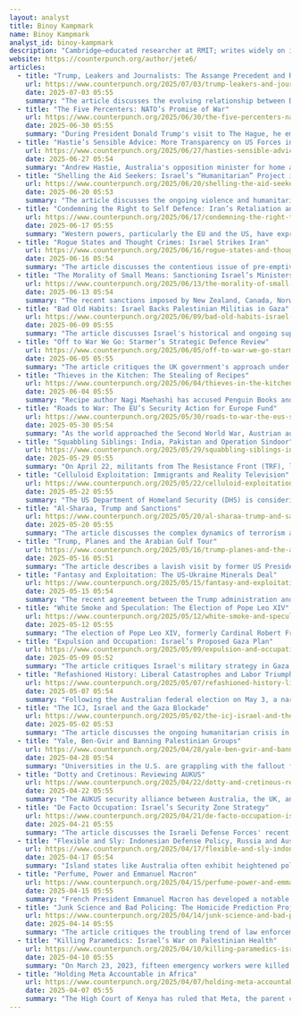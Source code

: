 ```yaml
---
layout: analyst
title: Binoy Kampmark
name: Binoy Kampmark
analyst_id: binoy-kampmark
description: "Cambridge–educated researcher at RMIT; writes widely on imperialism, international law, Australia's role; publishes at CounterPunch, ZNetwork, The Mandarin."
website: https://counterpunch.org/author/jete6/
articles:
  - title: "Trump, Leakers and Journalists: The Assange Precedent and Revisiting the Espionage Act"
    url: https://www.counterpunch.org/2025/07/03/trump-leakers-and-journalists-the-assange-precedent-and-revisiting-the-espionage-act/
    date: 2025-07-03 05:55
    summary: "The article discusses the evolving relationship between Donald Trump, Julian Assange, and the implications of the Espionage Act on press freedom. During his 2016 campaign, Trump celebrated WikiLeaks for providing damaging information about Hillary Clinton but later distanced himself from the organization after winning the presidency. Assange, the founder of WikiLeaks, was convicted under the Espionage Act in 2024, raising concerns about future prosecutions of journalists and media outlets for publishing classified information. Trump's recent threats against journalists discussing a leaked Defense Intelligence Agency report on Iran's nuclear facilities suggest a potential revival of using the Espionage Act to target the press, with administration officials reportedly seeking a case to deter media from publishing sensitive information. Despite some bipartisan congressional support for Assange's press freedom rights, the Biden administration has ignored calls to withdraw the extradition request against him, leaving the future of press freedom under the Espionage Act uncertain."
  - title: "The Five Percenters: NATO’s Promise of War"
    url: https://www.counterpunch.org/2025/06/30/the-five-percenters-natos-promise-of-war/
    date: 2025-06-30 05:55
    summary: "During President Donald Trump's visit to The Hague, he emphasized the need for NATO allies to significantly increase their defense spending, despite the potential strain on national budgets that could otherwise support welfare, health, and education. This push for higher military expenditure stems from concerns over Trump's unpredictability regarding European defense commitments, prompting European nations to bolster their military capabilities in response to perceived threats from Russia and other nations. NATO Secretary General Mark Rutte's enthusiastic support for Trump's agenda, including a commitment to raise defense spending to 5% of GDP by 2035, drew skepticism from some member states, particularly those prioritizing other domestic issues over military funding. The summit highlighted divisions within NATO, as not all members are aligned with the aggressive spending targets, and Rutte's role as a sycophant to Trump has raised questions about his leadership and the future direction of NATO amidst ongoing geopolitical tensions."
  - title: "Hastie’s Sensible Advice: More Transparency on US Forces in Australia"
    url: https://www.counterpunch.org/2025/06/27/hasties-sensible-advice-more-transparency-on-us-forces-in-australia/
    date: 2025-06-27 05:54
    summary: "Andrew Hastie, Australia's opposition minister for home affairs, has called for greater transparency regarding the US military presence in Australia, emphasizing the need for a more mature discussion about the bilateral relationship. In an interview, he highlighted the importance of operationalizing the alliance and defining Australia's sovereignty, especially in light of the US's military activities in the Indo Pacific region. Despite hosting US forces and facilities, including the Pine Gap intelligence base, Hastie argues that the Australian government must clarify the implications of these arrangements for national security. In contrast, Defence Minister Richard Marles downplayed concerns, asserting that US operations in Australia are transparent and that the country maintains its sovereignty. Critics, including Dr. Margaret Beavis, warn that Australia's involvement with US military actions could lead to nuclear proliferation risks and complicity in conflicts. The article underscores a growing tension between the need for transparency and the Australian government's reluctance to fully disclose the nature of its military alliances and obligations."
  - title: "Shelling the Aid Seekers: Israel’s “Humanitarian” Project in Gaza"
    url: https://www.counterpunch.org/2025/06/20/shelling-the-aid-seekers-israels-humanitarian-project-in-gaza/
    date: 2025-06-20 05:53
    summary: "The article discusses the ongoing violence and humanitarian crisis in Gaza, highlighting the Israeli Defense Forces' (IDF) indiscriminate killings of Palestinians, particularly those seeking aid. It details a tragic incident on June 17, where Israeli tanks fired into a crowd waiting for humanitarian assistance, resulting in 73 deaths, and another incident the day prior that killed 34 individuals. Eyewitness accounts describe chaotic scenes of gunfire and mass casualties, with hospitals overwhelmed by the influx of injured. The International Committee on the Red Cross reported record numbers of casualties, while aid organizations criticized the dire conditions and inadequate food supplies, attributing the crisis to Israel's harsh restrictions on aid distribution. The article emphasizes the lack of evidence for Israel's claims regarding aid theft by Hamas and portrays the situation as a lethal chaos rather than a humanitarian effort, underscoring the severe impact on civilians in Gaza."
  - title: "Condemning the Right to Self Defence: Iran’s Retaliation and Israel’s Privilege"
    url: https://www.counterpunch.org/2025/06/17/condemning-the-right-to-self-defence-irans-retaliation-and-israels-privilege/
    date: 2025-06-17 05:55
    summary: "Western powers, particularly the EU and the US, have expressed frustration over Iran's response to Israel's pre-emptive military strikes, which they view as a violation of international norms. While Israel's actions, part of Operation Rising Lion, have gone largely unchallenged, the retaliation from Tehran has drawn condemnation. Leaders like French President Emmanuel Macron emphasized Israel's right to self-defense while ignoring Iran's claims to the same. Criticism has also been directed at the German Foreign Office for labeling Iran's defensive measures as "selfish," while downplaying the legality of Israel's strikes on Iranian nuclear facilities. Former IAEA Director Mohamed ElBaradei highlighted the inconsistencies in these responses, pointing out violations of international law. The broader narrative suggests a double standard in how Western powers perceive and respond to aggression in the Middle East, with a tendency to excuse Israeli actions while condemning Iranian responses."
  - title: "Rogue States and Thought Crimes: Israel Strikes Iran"
    url: https://www.counterpunch.org/2025/06/16/rogue-states-and-thought-crimes-israel-strikes-iran/
    date: 2025-06-16 05:54
    summary: "The article discusses the contentious issue of pre-emptive attacks in international law, arguing that such actions are rarely justified unless there is clear evidence of an imminent threat. It critiques Israel's ongoing military operations against Iran's nuclear infrastructure, which are based on speculative fears of a future nuclear threat rather than concrete evidence, labeling these actions as illegal preventive warfare. Israeli officials, including Prime Minister Netanyahu, express dire warnings about the necessity of these strikes to prevent existential threats, yet the article suggests that such rhetoric reflects a denial of the complexities of the situation and a failure to recognize the potential for escalation. The piece also highlights the broader implications of nuclear proliferation, noting that attempts to control it have often failed, and that aggressive actions may reinforce Iran's resolve to pursue nuclear capabilities. Ultimately, it argues that these military operations are unlikely to achieve their intended goals and may instead provoke further instability in the region."
  - title: "The Morality of Small Means: Sanctioning Israel’s Ministers"
    url: https://www.counterpunch.org/2025/06/13/the-morality-of-small-means-sanctioning-israels-ministers/
    date: 2025-06-13 05:54
    summary: "The recent sanctions imposed by New Zealand, Canada, Norway, the UK, and Australia on Israeli ministers Itamar Ben-Gvir and Bezalel Smotrich, known for their extremist views and actions against Palestinians, serve as a symbolic gesture rather than a substantial change in policy or deterrence, particularly in the ongoing violence in Gaza. While the joint statement condemns their incitement of violence and human rights abuses, it fails to address the broader context of Israeli actions and the warnings from the International Court of Justice regarding the risk of genocide for Palestinians. Critics argue that the sanctions are insufficient and highlight the hypocrisy of not halting military cooperation or arms sales with Israel, which would have had a more meaningful impact. The ministers themselves appear unfazed, with Ben-Gvir and Smotrich expressing pride and defiance in response to the sanctions. Ultimately, these measures do little to alter the status quo or protect Palestinian rights, leaving the larger Israeli military apparatus intact."
  - title: "Bad Old Habits: Israel Backs Palestinian Militias in Gaza"
    url: https://www.counterpunch.org/2025/06/09/bad-old-habits-israel-backs-palestinian-militias-in-gaza/
    date: 2025-06-09 05:55
    summary: "The article discusses Israel's historical and ongoing support for Palestinian groups, particularly Hamas, as a strategy to weaken the Palestinian Liberation Organization (PLO) and maintain control over the region. Initially, Israel tolerated and even supported Hamas to counter Fatah, believing it to be a more manageable alternative to the PLO. This strategy has evolved, with Israeli Prime Minister Benjamin Netanyahu recently backing new factions in Gaza, such as the "Anti-Terror Service" led by Yasser Abu Shabab, to undermine Hamas. Critics, including Israeli lawmakers, express concern that this approach is reckless and could exacerbate security issues, as these groups are often involved in criminal activities, including looting humanitarian aid. The article highlights the cyclical nature of these strategies, suggesting that Israel's attempts to manipulate Palestinian factions continue to lead to unintended consequences and increased instability."
  - title: "Off to War We Go: Starmer’s Strategic Defence Review"
    url: https://www.counterpunch.org/2025/06/05/off-to-war-we-go-starmers-strategic-defence-review/
    date: 2025-06-05 05:55
    summary: "The article critiques the UK government's approach under Prime Minister Sir Keir Starmer, suggesting that it is retreating into militaristic rhetoric as a distraction from its unpopularity and internal issues. Despite holding a significant parliamentary majority, Starmer's Labour Party appears to lack public support, prompting a focus on military readiness and defense against perceived threats, particularly from Russia. The recently commissioned UK Strategic Defence Review (SDR), led by Lord George Robertson, proposes substantial increases in military spending and capabilities, including a £15 billion investment in warheads and plans for a "New Hybrid Navy." However, the article highlights critical shortcomings within the British armed forces, such as dwindling troop numbers, low morale, and inadequate equipment, questioning whether the ambitious SDR recommendations will be effectively implemented. Ultimately, it suggests that the government's militaristic focus may be more about maintaining power than genuinely addressing national security needs."
  - title: "Thieves in the Kitchen: The Stealing of Recipes"
    url: https://www.counterpunch.org/2025/06/04/thieves-in-the-kitchen-the-stealing-of-recipes/
    date: 2025-06-04 05:55
    summary: "Recipe author Nagi Maehashi has accused Penguin Books and author Brooke Bellamy of plagiarizing her recipes for caramel slice and baklava from her RecipeTin Eats website, which were included in Bellamy's book, Bake with Brooki. Maehashi argues that profiting from copied recipes is unethical and undermines the integrity of original content, while Bellamy denies the allegations, claiming her recipes are original creations developed over years, although she acknowledges not inventing the recipes themselves. Bellamy has offered to remove the disputed recipes from future editions of her book. Legal experts highlight that copyright laws do not protect recipes themselves, only their specific written expressions, and the issue of attribution under Australian law complicates the matter further. The article also discusses the historical context of recipe sharing and the notion of culinary originality, suggesting that the debate over recipe ownership is complex and often subjective. Meanwhile, Bellamy continues to expand her bakery business despite the controversy."
  - title: "Roads to War: The EU’s Security Action for Europe Fund"
    url: https://www.counterpunch.org/2025/05/30/roads-to-war-the-eus-security-action-for-europe-fund/
    date: 2025-05-30 05:54
    summary: "As the world approached the Second World War, Austrian author Stefan Zweig lamented the overt militarization and rearmament of nations, a sentiment echoed today with the European Union's recent approval of a €150 billion loan program called the Security Action for Europe (SAFE). This initiative aims to bolster the European defense technological and industrial base, enhance production capacity, and support Ukraine's defense industry, despite its non-EU status. The program, which emphasizes collaboration among member states for funding requests, has drawn criticism from figures like Hungary’s Prime Minister Viktor Orbán, who argues that funds should prioritize national defense over supporting Ukraine. Additionally, the European Parliament has expressed concern over the Commission's use of emergency powers to expedite the fund's approval, fearing it undermines democratic legitimacy. The article suggests that this rearmament trend, fueled by geopolitical tensions and the influence of military industries, reflects a troubling cycle of aggression and conflict reminiscent of historical patterns that Zweig would have disapproved of."
  - title: "Squabbling Siblings: India, Pakistan and Operation Sindoor"
    url: https://www.counterpunch.org/2025/05/29/squabbling-siblings-india-pakistan-and-operation-sindoor/
    date: 2025-05-29 05:55
    summary: "On April 22, militants from The Resistance Front (TRF), linked to the Lashkar-e-Taiba terrorist group, killed 26 tourists in Pahalgam, Kashmir, shocking Indian authorities who believed regional tensions were easing. This incident reignited violent insurgency in the region, fueled by Prime Minister Narendra Modi's 2019 revocation of Kashmir's autonomy, which has led to the emergence of various militant groups opposing demographic changes in the area. In response, India suspended the Indus Water Treaty and launched Operation Sindoor, targeting militant camps in Pakistan, which prompted a military exchange between the two nations. While India claimed success in its operations, Pakistan asserted civilian casualties, and both sides engaged in a cycle of retaliation that ultimately required U.S. intervention to de-escalate tensions. Despite a temporary ceasefire, the ongoing conflict continues to marginalize the Kashmiri people, who suffer under oppressive laws and practices from both governments, while Modi's sectarian policies risk perpetuating the cycle of violence and instability in the region."
  - title: "Celluloid Exploitation: Immigrants and Reality Television"
    url: https://www.counterpunch.org/2025/05/22/celluloid-exploitation-immigrants-and-reality-television/
    date: 2025-05-22 05:55
    summary: "The US Department of Homeland Security (DHS) is considering a controversial reality television program, proposed by producer Rob Worsoff, that would select immigrants for US citizenship through competitive challenges, reminiscent of a spectacle rather than a dignified process. Worsoff, who has pursued this idea since the Obama administration, claims the show, tentatively titled "The American," aims to celebrate the immigration process but raises concerns about reducing the serious nature of immigration to a form of entertainment that could promote Social Darwinism. The concept involves contestants engaging in absurd tasks, such as mining for gold or assembling cars, with winners receiving citizenship in a staged ceremony, while losers get trivial prizes. This proposal reflects a troubling trend in media that exploits the immigrant experience for entertainment, echoing similar reality shows in other countries that have often perpetuated negative stereotypes and prejudices against migrants. Critics argue that such portrayals trivialize the serious humanitarian issues surrounding immigration, reducing vulnerable individuals to mere entertainment fodder."
  - title: "Al-Sharaa, Trump and Sanctions"
    url: https://www.counterpunch.org/2025/05/20/al-sharaa-trump-and-sanctions/
    date: 2025-05-20 05:55
    summary: "The article discusses the complex dynamics of terrorism and governance in Syria, highlighting the rise of interim president Ahmed al-Sharaa, who has transitioned from a jihadist leader to a key figure in the new Syrian regime. Despite his violent past, including connections to al-Qaeda, al-Sharaa is now advocating for the lifting of U.S. sanctions to facilitate investment and recovery in Syria, a shift supported by former President Trump and Saudi Arabia. The article notes the ongoing violence and human rights abuses under al-Sharaa's regime, including recent atrocities against the Alawite minority, while emphasizing the U.S. administration's willingness to engage with the new leadership in hopes of stabilizing the region. It concludes that the power dynamics in Syria have shifted from the Assad regime to Islamist factions, raising questions about the future of governance and peace in the country."
  - title: "Trump, Planes and the Arabian Gulf Tour"
    url: https://www.counterpunch.org/2025/05/16/trump-planes-and-the-arabian-gulf-tour/
    date: 2025-05-16 05:51
    summary: "The article describes a lavish visit by former US President Donald Trump to the Gulf States, where he was warmly welcomed by leaders like Saudi Crown Prince Mohammed bin Salman and Qatari Emir Sheikh Tamim bin Hamad al-Thani. The trip was marked by extravagant displays of hospitality, including military escorts, luxurious ceremonies, and significant economic agreements worth hundreds of billions of dollars, focusing on defense, technology, and energy. Despite the backdrop of past controversies, such as the murder of journalist Jamal Khashoggi and Qatar's previous designation as a terrorism sponsor, the visit emphasized a mutual indulgence in opulence and a disregard for pressing global issues like climate change. The agreements included major defense contracts and investments from various American corporations, showcasing a blend of traditional hospitality and modern commerce, all while Trump promoted his "America First" agenda."
  - title: "Fantasy and Exploitation: The US-Ukraine Minerals Deal"
    url: https://www.counterpunch.org/2025/05/15/fantasy-and-exploitation-the-us-ukraine-minerals-deal/
    date: 2025-05-15 05:54
    summary: "The recent agreement between the Trump administration and Ukraine to establish an investment fund for rare earth minerals marks a notable shift in U.S.-Ukraine relations, moving from previous tensions to a potential partnership. This deal, which aims to facilitate the extraction of valuable minerals like graphite, titanium, and lithium, includes provisions for revenue sharing and hints at renewed military assistance, although this would be classified as U.S. investment. Ukrainian officials assert that they will maintain ownership of their subsoil resources and that the fund will be jointly managed, ensuring equal partnership. However, skepticism remains regarding the deal's effectiveness, especially in light of ongoing Russian aggression and the historical context of U.S. foreign policy in similar situations, such as in Afghanistan. Critics, including some Democratic lawmakers, argue that without guaranteed military support, the agreement may ultimately benefit U.S. corporations more than Ukraine itself, raising concerns about the implications for Ukrainian sovereignty and the broader geopolitical landscape."
  - title: "White Smoke and Speculation: The Election of Pope Leo XIV"
    url: https://www.counterpunch.org/2025/05/12/white-smoke-and-speculation-the-election-of-pope-leo-xiv/
    date: 2025-05-12 05:55
    summary: "The election of Pope Leo XIV, formerly Cardinal Robert Francis Prevost, has sparked a mix of admiration and skepticism, reflecting the complexities of the Catholic Church's leadership in the 21st century. While the traditional ceremony surrounding the papal conclave drew reverent crowds to St. Peter's Basilica, Leo's selection as the first American pope—though he is also a naturalized Peruvian—has raised questions about his potential direction for the Church. His calls for a more inclusive, missionary Church contrast with his previous conservative stances on issues like homosexuality, and his election has drawn criticism from some right-wing factions, including Steve Bannon, who view it as a repudiation of Trump-era values. Additionally, Leo faces the daunting legacy of clerical sex abuse scandals, with activists already linking him to past cover-ups, suggesting that his papacy will be heavily scrutinized from the outset as he navigates the challenges of modernizing the Church while adhering to its traditional doctrines."
  - title: "Expulsion and Occupation: Israel’s Proposed Gaza Plan"
    url: https://www.counterpunch.org/2025/05/09/expulsion-and-occupation-israels-proposed-gaza-plan/
    date: 2025-05-09 05:52
    summary: "The article critiques Israel's military strategy in Gaza, describing it as a brutal approach that disregards humanitarian principles and international law, characterized by the mass killing and starvation of civilians to achieve political ends. It highlights the Israeli government's intentions, particularly under Prime Minister Benjamin Netanyahu and Finance Minister Bezalel Smotrich, to conduct a forceful operation aimed at eliminating Hamas while relocating Palestinian civilians into increasingly dire conditions. The article also notes the severe humanitarian crisis in Gaza, with essential supplies blocked and widespread hunger, as well as the international community's condemnation of Israel's tactics, emphasizing that humanitarian aid should not be manipulated for political purposes. Ultimately, it argues that such military actions will not resolve the underlying historical conflicts and risks further entrenching violence and suffering."
  - title: "Refashioned History: Liberal Catastrophes and Labor Triumphs"
    url: https://www.counterpunch.org/2025/05/07/refashioned-history-liberal-catastrophes-and-labor-triumphs/
    date: 2025-05-07 05:54
    summary: "Following the Australian federal election on May 3, a narrative quickly emerged portraying Labor's victory as a result of a flawless campaign, despite pre-election critiques of Anthony Albanese's government as unconvincing and lacking conviction. Both major parties delivered uninspired campaigns focused on minor policy tweaks rather than addressing significant issues like US security reliance and climate change. The Coalition, led by Peter Dutton, failed to resonate with voters, misreading the electorate's mood and pushing unpopular policies reminiscent of Trumpism, while also facing criticism from various media figures for their performance. Despite Labor's historic seat gains, the article warns against complacency, highlighting a growing trend of voters turning to minority parties and independents, suggesting that the major parties must adapt to changing electoral dynamics to maintain support."
  - title: "The ICJ, Israel and the Gaza Blockade"
    url: https://www.counterpunch.org/2025/05/02/the-icj-israel-and-the-gaza-blockade/
    date: 2025-05-02 05:53
    summary: "The article discusses the ongoing humanitarian crisis in the Gaza Strip, where Israel's military actions and blockade have led to widespread suffering and starvation among the Palestinian population. As the International Court of Justice hears grievances from various nations regarding Israel's blockade, Palestinian counsel Blinne Ní Ghrálaigh highlights the unprecedented violations of rights and attacks on UN relief efforts, emphasizing the dire situation for children in Gaza. South Africa's representative underscores the use of starvation as a method of warfare, calling for the restoration of humanitarian aid access. In contrast, Israel's officials dismiss the proceedings, accusing the UN and its agencies of being infiltrated by terrorism and asserting their right to defend themselves. The article concludes with a call for the Court to compel Israel to allow aid into Gaza, reflecting a broader struggle to uphold international law amidst the conflict."
  - title: "Yale, Ben-Gvir and Banning Palestinian Groups"
    url: https://www.counterpunch.org/2025/04/28/yale-ben-gvir-and-banning-palestinian-groups/
    date: 2025-04-28 05:54
    summary: "Universities in the U.S. are grappling with the fallout from pro-Palestinian protests that erupted after October 7, 2023, leading to heavy-handed responses from administration aimed at suppressing dissent and banning certain protest groups. This reaction comes amid a climate of fear regarding accusations of Israeli brutality, with institutions prioritizing the protection of their reputations over the promotion of open discourse. Notably, Yale University faced criticism for allowing a visit from Israel's National Security Minister Itamar Ben-Gvir, whose extreme views and history of incitement have raised concerns about the implications for free speech and constructive dialogue on campus. In contrast, student organizations advocating for Palestinian rights have faced disciplinary actions and revocation of their status, illustrating a troubling trend of stifling debate under the guise of maintaining safety and decorum. The article highlights the tension between academic freedom and institutional responses to controversial political issues, suggesting that universities are increasingly prioritizing compliance and comfort over the robust exchange of ideas."
  - title: "Dotty and Cretinous: Reviewing AUKUS"
    url: https://www.counterpunch.org/2025/04/22/dotty-and-cretinous-reviewing-aukus/
    date: 2025-04-22 05:55
    summary: "The AUKUS security alliance between Australia, the UK, and the US is facing increasing criticism for its costly and seemingly misguided nuclear-powered submarine program, which is projected to consume between A$53 billion and A$63 billion from 2024 to 2034, significantly impacting Australia's defense budget. A report from Strategic Analysis Australia highlights that the submarine initiative has become a dominant force within the Australian Defence Force's budget, overshadowing other military domains and raising concerns about long-term financial sustainability. Political dissent is growing, with figures from both major parties questioning the necessity and effectiveness of the program, while external pressures, such as tariffs and US domestic policy shifts, further complicate the situation. The UK Parliament is also scrutinizing the agreement, particularly its submarine component, which remains vague and underdeveloped. Overall, the AUKUS pact is increasingly viewed as a flawed and costly venture that may not deliver the promised security benefits."
  - title: "De Facto Occupation: Israel’s Security Zone Strategy"
    url: https://www.counterpunch.org/2025/04/21/de-facto-occupation-israels-security-zone-strategy/
    date: 2025-04-21 05:55
    summary: "The article discusses the Israeli Defense Forces' recent actions in the Gaza Strip, Lebanon, and Syria, which involve the establishment of "security zones" that are viewed as a de facto military occupation, potentially exacerbating regional tensions and undermining prospects for peace. In Syria, Israel has expanded its military presence despite a 1974 agreement prohibiting such actions, while in Lebanon, the IDF has ignored commitments to withdraw, complicating the Lebanese government's efforts to manage Hezbollah. In Gaza, Israel's policies, including the creation of corridors that disrupt Palestinian autonomy and the continuation of blockades on essential supplies, have led to severe humanitarian concerns, with the UN warning that these actions may constitute violations of international law. The article concludes by highlighting the frustration of Israeli families advocating for hostages held by Hamas, who feel that territorial appropriation is prioritized over humanitarian considerations."
  - title: "Flexible and Sly: Indonesian Defense Policy, Russia and Australian Anxiety"
    url: https://www.counterpunch.org/2025/04/17/flexible-and-sly-indonesian-defense-policy-russia-and-australian-anxiety/
    date: 2025-04-17 05:54
    summary: "Island states like Australia often exhibit heightened political anxiety due to their geographical isolation and perceived threats from external powers. Recently, concerns have arisen in Australia regarding a reported request from Russia to base military aircraft in Indonesia, which has sparked alarm among Australian leaders, particularly opposition figures like Peter Dutton. The Albanese government has attempted to downplay these fears, asserting that such reports are unfounded and emphasizing the strong defense relationship between Australia and Indonesia. Despite Australia’s apprehensions about Russian influence in the region, Indonesia has been pursuing a more independent foreign policy, engaging with various powers, including Russia, while also maintaining military cooperation with Australia. This situation reflects Indonesia's strategic balancing act and its commitment to its own sovereignty, as it navigates relationships with major global players without succumbing to external pressures."
  - title: "Perfume, Power and Emmanuel Macron"
    url: https://www.counterpunch.org/2025/04/15/perfume-power-and-emmanuel-macron/
    date: 2025-04-15 05:55
    summary: "French President Emmanuel Macron has developed a notable fondness for the Dior Eau Sauvage perfume, reportedly applying it "industrial" amounts throughout the day to create a powerful impression on visitors. This choice of fragrance, characterized by its floral and musky notes, is seen as a deliberate strategy to assert authority, reminiscent of Louis XIV's use of scent as a symbol of power. Critics have pointed out the potential excessiveness of Macron's application, comparing it to behaviors more suited to youthful social settings, and suggesting that he might consider more subtle alternatives. Commentary surrounding this habit has sparked discussions about the implications of scent in social and political contexts, with some analysts interpreting Macron's fragrance choice as a reflection of deeper character traits and insecurities. Ultimately, while fragrance experts offer tips for moderation, the article suggests that the essence of leadership transcends mere scent."
  - title: "Junk Science and Bad Policing: The Homicide Prediction Project"
    url: https://www.counterpunch.org/2025/04/14/junk-science-and-bad-policing-the-homicide-prediction-project/
    date: 2025-04-14 05:55
    summary: "The article critiques the troubling trend of law enforcement agencies increasingly relying on artificial intelligence and predictive policing technologies to identify potential criminality, echoing historical practices of pseudoscience like craniometry. It highlights the risks associated with these data-driven approaches, including the perpetuation of biases against marginalized communities, as seen in the UK’s Homicide Prediction Project, which utilizes extensive datasets to assess homicide risk. Critics argue that such programs, despite claims of being for research purposes only, could lead to preemptive profiling and exacerbate existing inequalities in the justice system. The piece warns that the allure of algorithmic solutions may lead to a dystopian reality reminiscent of the "precrime" concept in Philip K. Dick's "The Minority Report," where individuals are deemed criminals before committing any offenses."
  - title: "Killing Paramedics: Israel’s War on Palestinian Health"
    url: https://www.counterpunch.org/2025/04/10/killing-paramedics-israels-war-on-palestinian-health/
    date: 2025-04-10 05:55
    summary: "On March 23, 2023, fifteen emergency workers were killed by Israeli Defense Forces (IDF) in southern Gaza, an incident captured on video by paramedic Rifaat Radwan. Initially, the IDF claimed the troops fired in self-defense, believing the unmarked ambulance convoy posed a threat after a previous exchange of fire. However, the video contradicted this narrative, showing the paramedics were clearly identifiable and unarmed. Following the incident, the bodies were buried in a disrespectful manner, raising allegations of a cover-up, including claims that some victims had been shot at close range with their hands tied. The Palestinian Red Crescent asserted that the workers were deliberately targeted, while the IDF maintained that some of those killed were Hamas operatives, despite evidence to the contrary. This incident is part of a broader pattern of violence against health workers in Gaza, where over 1,060 have died since October 2023, and health facilities have been severely damaged. The UN and various humanitarian organizations have criticized the IDF's actions, highlighting a systematic violation of the right to health in the region."
  - title: "Holding Meta Accountable in Africa"
    url: https://www.counterpunch.org/2025/04/07/holding-meta-accountable-in-africa/
    date: 2025-04-07 05:55
    summary: "The High Court of Kenya has ruled that Meta, the parent company of Facebook, can be sued for its alleged role in spreading content that incited violence during Ethiopia's civil war from 2020 to 2022. The case, brought by Ethiopians Abrham Meareg and Fisseha Tekle, claims that Meta's platform facilitated harmful posts that led to violence, including the killing of Meareg's father. The petitioners accuse Meta of promoting incendiary content through its algorithms and discriminating against African users. They demand a formal apology, a restitution fund for victims, algorithm changes to reduce hate speech, and increased content moderation in the region. Meta's argument that Kenyan courts lacked jurisdiction was rejected, with the court emphasizing the importance of protecting fundamental rights in the digital age. This ruling highlights the accountability of tech companies for their impact on global information ecosystems."
---
```


